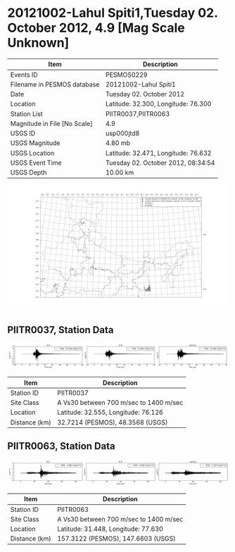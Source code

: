 # 20121002-Lahul Spiti1,Tuesday 02. October 2012, 4.9 [Mag Scale Unknown]

__Item__ | __Description__
--- | ---
Events ID | PESMOS0229
Filename in PESMOS database | 20121002-Lahul Spiti1
Date | Tuesday 02. October 2012
Location | Latitude: 32.300, Longitude: 76.300
Station List | PIITR0037,PIITR0063
Magnitude in File [No Scale]| 4.9
USGS ID | usp000jtd8
USGS Magnitude | 4.80 mb
USGS Location | Latitude: 32.471, Longitude: 76.632
USGS Event Time | Tuesday 02. October 2012, 08:34:54
USGS Depth | 10.00 km

![Location of Event and Stations Records](event_loc.png)


## PIITR0037, Station Data

![Accelaration data from PIITR0037 station](PIITR0037.png)


__Item__ | __Description__
--- | ---
Station ID | PIITR0037
Site Class | A   Vs30 between 700 m/sec to 1400 m/sec
Location | Latitude: 32.555, Longitude: 76.126
Distance (km) |    32.7214 (PESMOS),   48.3568 (USGS) 

## PIITR0063, Station Data

![Accelaration data from PIITR0063 station](PIITR0063.png)


__Item__ | __Description__
--- | ---
Station ID | PIITR0063
Site Class | A   Vs30 between 700 m/sec to 1400 m/sec
Location | Latitude: 31.448, Longitude: 77.630
Distance (km) |   157.3122 (PESMOS),  147.6603 (USGS) 
